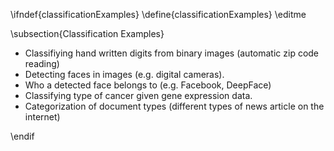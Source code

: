 \ifndef{classificationExamples}
\define{classificationExamples}
\editme

\subsection{Classification Examples}

* Classifiying hand written digits from binary images (automatic zip code reading)
* Detecting faces in images (e.g. digital cameras).
* Who a detected face belongs to (e.g. Facebook, DeepFace)
* Classifying type of cancer given gene expression data.
* Categorization of document types (different types of news article on the
internet)

\endif

